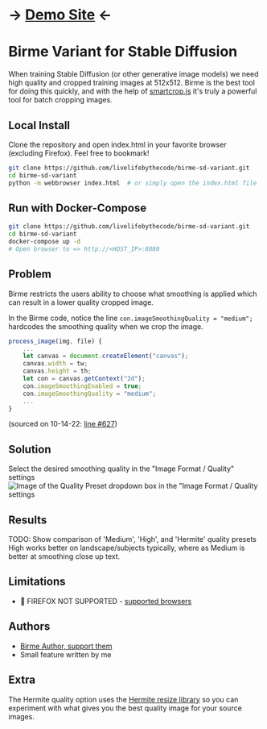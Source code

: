 # -> [Demo Site](https://storage.googleapis.com/birme-sd-variant/index.html?target_width=512&target_height=512) <-

# Birme Variant for Stable Diffusion
When training Stable Diffusion (or other generative image models) we need high quality and cropped training images at 512x512.  Birme is the best tool for doing this quickly, and with the help of [smartcrop.js](https://github.com/jwagner/smartcrop.js/) it's truly a powerful tool for batch cropping images.

## Local Install
Clone the repository and open index.html in your favorite browser (excluding Firefox).  Feel free to bookmark!
```bash
git clone https://github.com/livelifebythecode/birme-sd-variant.git
cd birme-sd-variant
python -m webbrowser index.html  # or simply open the index.html file
```

## Run with Docker-Compose
```bash
git clone https://github.com/livelifebythecode/birme-sd-variant.git
cd birme-sd-variant
docker-compose up -d
# Open browser to => http://<HOST_IP>:8080
```

## Problem
Birme restricts the users ability to choose what smoothing is applied which can result in a lower quality cropped image.

In the Birme code, notice the line `con.imageSmoothingQuality = "medium";` hardcodes the smoothing quality when we crop the image.
```js
process_image(img, file) {
    ...
    let canvas = document.createElement("canvas");
    canvas.width = tw;
    canvas.height = th;
    let con = canvas.getContext("2d");
    con.imageSmoothingEnabled = true;
    con.imageSmoothingQuality = "medium";
    ...
}
```
(sourced on 10-14-22: [line #627](https://www.birme.net/static/js/scripts-323dd.js?953e6bb6))

## Solution
Select the desired smoothing quality in the "Image Format / Quality" settings
![Image of the Quality Preset dropdown box in the "Image Format / Quality settings](https://i.imgur.com/j2Uh1KJ.png)

## Results
TODO: Show comparison of 'Medium', 'High', and 'Hermite' quality presets
High works better on landscape/subjects typically, where as Medium is better at smoothing close up text.

## Limitations
- 🦊 FIREFOX NOT SUPPORTED - [supported browsers](https://developer.mozilla.org/en-US/docs/Web/API/CanvasRenderingContext2D/imageSmoothingQuality#browser_compatibility)

## Authors
- [Birme Author, support them](https://www.birme.net/)
- Small feature written by me

## Extra
The Hermite quality option uses the [Hermite resize library](https://github.com/viliusle/Hermite-resize) so you can experiment with what gives you the best quality image for your source images.
